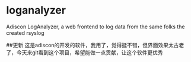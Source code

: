 # loganalyzer
Adiscon LogAnalyzer, a web frontend to log data from the same folks the created rsyslog


##更新
这是adiscon的开发的软件，我用了，觉得挺不错，但界面效果太古老了，今天来git看到这个项目，希望能做一点贡献，让这个软件更优秀
